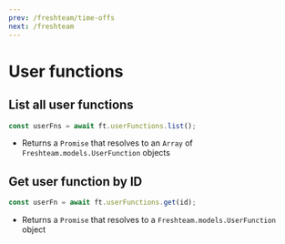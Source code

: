 ```yaml
---
prev: /freshteam/time-offs
next: /freshteam
---
```


# User functions

## List all user functions

```js
const userFns = await ft.userFunctions.list();
```

- Returns a `Promise` that resolves to an `Array` of `Freshteam.models.UserFunction` objects

## Get user function by ID

```js
const userFn = await ft.userFunctions.get(id);
```

- Returns a `Promise` that resolves to a `Freshteam.models.UserFunction` object
